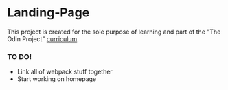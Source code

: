 # Landing-Page
This project is created for the sole purpose of learning and part of the "The Odin Project" [curriculum](https://theodinproject.com/).

### TO DO!
- Link all of webpack stuff together
- Start working on homepage